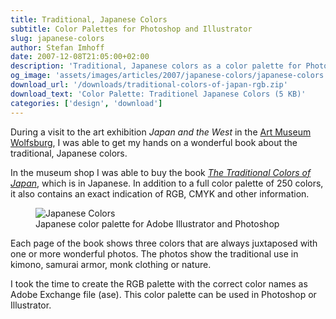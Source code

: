 ```yaml
---
title: Traditional, Japanese Colors
subtitle: Color Palettes for Photoshop and Illustrator
slug: japanese-colors
author: Stefan Imhoff
date: 2007-12-08T21:05:00+02:00
description: 'Traditional, Japanese colors as a color palette for Photoshop and Illustrator to download (FREE).'
og_image: 'assets/images/articles/2007/japanese-colors/japanese-colors.png'
download_url: '/downloads/traditional-colors-of-japan-rgb.zip'
download_text: 'Color Palette: Traditionel Japanese Colors (5 KB)'
categories: ['design', 'download']
---
```


During a visit to the art exhibition <cite>Japan and the West</cite> in the [Art Museum Wolfsburg](https://www.kunstmuseum-wolfsburg.de/), I was able to get my hands on a wonderful book about the traditional, Japanese colors.

In the museum shop I was able to buy the book <cite>[The Traditional Colors of Japan](http://www.amazon.de/gp/product/4894445786/ref=as_li_ss_tl?ie=UTF8&camp=1638&creative=19454&creativeASIN=4894445786&linkCode=as2&tag=stefanimhoffde-21)</cite>, which is in Japanese. In addition to a full color palette of 250 colors, it also contains an exact indication of RGB, CMYK and other information.

<figure class="image-figure image-figure-noborder">
  <img src="/assets/images/articles/2007/japanese-colors/japanese-colors.png" alt="Japanese Colors" title="Japanese Colors">
  <figcaption>
  Japanese color palette for Adobe Illustrator and Photoshop
  </figcaption>
</figure>

Each page of the book shows three colors that are always juxtaposed with one or more wonderful photos. The photos show the traditional use in kimono, samurai armor, monk clothing or nature.

I took the time to create the RGB palette with the correct color names as Adobe Exchange file (ase). This color palette can be used in Photoshop or Illustrator.
